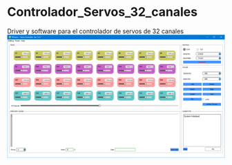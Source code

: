 # Controlador_Servos_32_canales
Driver y software para el controlador de servos de 32 canales
![alt tag](https://github.com/TalosElectronics1/Controlador_Servos_32_canales/blob/master/Controlador_servo_2.png)
